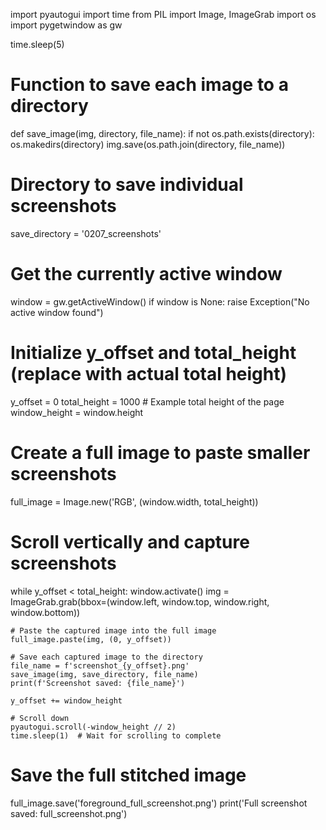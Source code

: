 import pyautogui
import time
from PIL import Image, ImageGrab
import os
import pygetwindow as gw


time.sleep(5)
# Function to save each image to a directory
def save_image(img, directory, file_name):
    if not os.path.exists(directory):
        os.makedirs(directory)
    img.save(os.path.join(directory, file_name))

# Directory to save individual screenshots
save_directory = '0207_screenshots'

# Get the currently active window
window = gw.getActiveWindow()
if window is None:
    raise Exception("No active window found")

# Initialize y_offset and total_height (replace with actual total height)
y_offset = 0
total_height = 1000  # Example total height of the page
window_height = window.height

# Create a full image to paste smaller screenshots
full_image = Image.new('RGB', (window.width, total_height))

# Scroll vertically and capture screenshots
while y_offset < total_height:
    window.activate()
    img = ImageGrab.grab(bbox=(window.left, window.top, window.right, window.bottom))
    
    # Paste the captured image into the full image
    full_image.paste(img, (0, y_offset))
    
    # Save each captured image to the directory
    file_name = f'screenshot_{y_offset}.png'
    save_image(img, save_directory, file_name)
    print(f'Screenshot saved: {file_name}')

    y_offset += window_height
    
    # Scroll down
    pyautogui.scroll(-window_height // 2)
    time.sleep(1)  # Wait for scrolling to complete

# Save the full stitched image
full_image.save('foreground_full_screenshot.png')
print('Full screenshot saved: full_screenshot.png')
